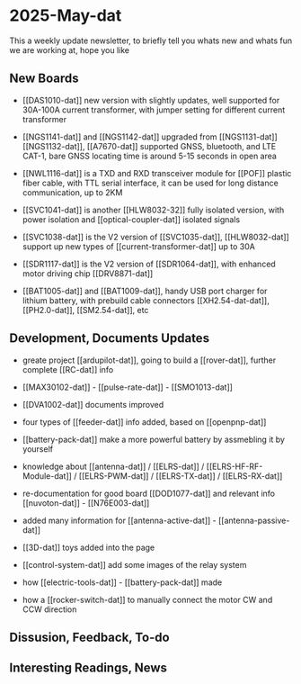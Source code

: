 
# 2025-May-dat

This a weekly update newsletter, to briefly tell you whats new and whats fun we are working at, hope you like

## New Boards

- [[DAS1010-dat]] new version with slightly updates, well supported for 30A-100A current transformer, with jumper setting for different current transformer

- [[NGS1141-dat]] and [[NGS1142-dat]] upgraded from [[NGS1131-dat]]  [[NGS1132-dat]], [[A7670-dat]] supported GNSS, bluetooth, and LTE CAT-1, bare GNSS locating time is around 5-15 seconds in open area

- [[NWL1116-dat]] is a TXD and RXD transceiver module for [[POF]] plastic fiber cable, with TTL serial interface, it can be used for long distance communication, up to 2KM

- [[SVC1041-dat]] is another [[HLW8032-32]] fully isolated version, with power isolation and [[optical-coupler-dat]] isolated signals 

- [[SVC1038-dat]] is the V2 version of [[SVC1035-dat]], [[HLW8032-dat]] support up new types of [[current-transformer-dat]] up to 30A

- [[SDR1117-dat]] is the V2 version of [[SDR1064-dat]], with enhanced motor driving chip [[DRV8871-dat]]

- [[BAT1005-dat]] and [[BAT1009-dat]], handy USB port charger for lithium battery, with prebuild cable connectors [[XH2.54-dat-dat]], [[PH2.0-dat]], [[SM2.54-dat]], etc


## Development, Documents Updates

- greate project [[ardupilot-dat]], going to build a [[rover-dat]], further complete [[RC-dat]] info

- [[MAX30102-dat]] - [[pulse-rate-dat]] - [[SMO1013-dat]]

- [[DVA1002-dat]] documents improved

- four types of [[feeder-dat]] info added, based on [[openpnp-dat]]

- [[battery-pack-dat]] make a more powerful battery by assmebling it by yourself

- knowledge about [[antenna-dat]] / [[ELRS-dat]] / [[ELRS-HF-RF-Module-dat]] / [[ELRS-PWM-dat]] / [[ELRS-TX-dat]] / [[ELRS-RX-dat]] 

- re-documentation for good board [[DOD1077-dat]] and relevant info [[nuvoton-dat]] - [[N76E003-dat]]

- added many information for [[antenna-active-dat]] - [[antenna-passive-dat]]

- [[3D-dat]] toys added into the page

- [[control-system-dat]] add some images of the relay system 

- how [[electric-tools-dat]] - [[battery-pack-dat]] made 

- how a [[rocker-switch-dat]] to manually connect the motor CW and CCW direction

## Dissusion, Feedback, To-do



## Interesting Readings, News


